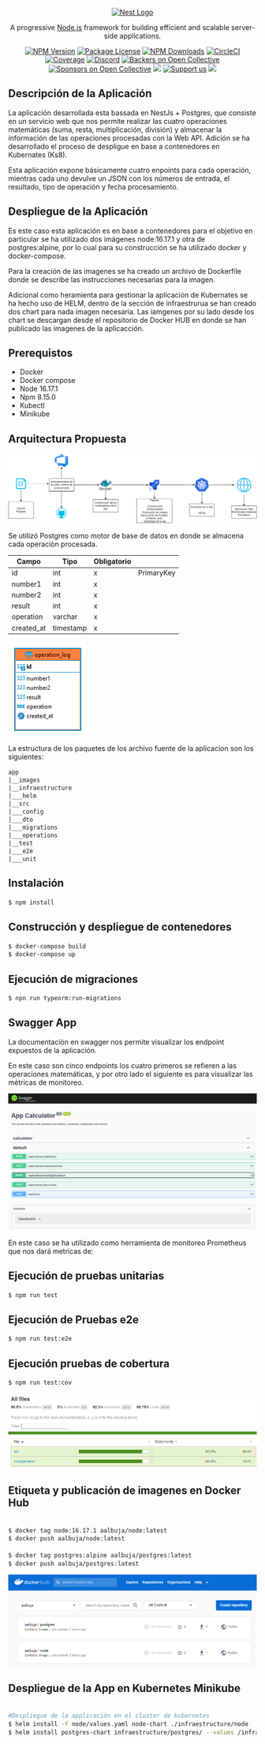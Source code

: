 <p align="center">
  <a href="http://nestjs.com/" target="blank"><img src="https://nestjs.com/img/logo-small.svg" width="200" alt="Nest Logo" /></a>
</p>

[circleci-image]: https://img.shields.io/circleci/build/github/nestjs/nest/master?token=abc123def456
[circleci-url]: https://circleci.com/gh/nestjs/nest

  <p align="center">A progressive <a href="http://nodejs.org" target="_blank">Node.js</a> framework for building efficient and scalable server-side applications.</p>
    <p align="center">
<a href="https://www.npmjs.com/~nestjscore" target="_blank"><img src="https://img.shields.io/npm/v/@nestjs/core.svg" alt="NPM Version" /></a>
<a href="https://www.npmjs.com/~nestjscore" target="_blank"><img src="https://img.shields.io/npm/l/@nestjs/core.svg" alt="Package License" /></a>
<a href="https://www.npmjs.com/~nestjscore" target="_blank"><img src="https://img.shields.io/npm/dm/@nestjs/common.svg" alt="NPM Downloads" /></a>
<a href="https://circleci.com/gh/nestjs/nest" target="_blank"><img src="https://img.shields.io/circleci/build/github/nestjs/nest/master" alt="CircleCI" /></a>
<a href="https://coveralls.io/github/nestjs/nest?branch=master" target="_blank"><img src="https://coveralls.io/repos/github/nestjs/nest/badge.svg?branch=master#9" alt="Coverage" /></a>
<a href="https://discord.gg/G7Qnnhy" target="_blank"><img src="https://img.shields.io/badge/discord-online-brightgreen.svg" alt="Discord"/></a>
<a href="https://opencollective.com/nest#backer" target="_blank"><img src="https://opencollective.com/nest/backers/badge.svg" alt="Backers on Open Collective" /></a>
<a href="https://opencollective.com/nest#sponsor" target="_blank"><img src="https://opencollective.com/nest/sponsors/badge.svg" alt="Sponsors on Open Collective" /></a>
  <a href="https://paypal.me/kamilmysliwiec" target="_blank"><img src="https://img.shields.io/badge/Donate-PayPal-ff3f59.svg"/></a>
    <a href="https://opencollective.com/nest#sponsor"  target="_blank"><img src="https://img.shields.io/badge/Support%20us-Open%20Collective-41B883.svg" alt="Support us"></a>
  <a href="https://twitter.com/nestframework" target="_blank"><img src="https://img.shields.io/twitter/follow/nestframework.svg?style=social&label=Follow"></a>
</p>
  <!--[![Backers on Open Collective](https://opencollective.com/nest/backers/badge.svg)](https://opencollective.com/nest#backer)
  [![Sponsors on Open Collective](https://opencollective.com/nest/sponsors/badge.svg)](https://opencollective.com/nest#sponsor)-->

## Descripción de la Aplicación

La aplicación desarrollada esta bassada en NestJs + Postgres, que consiste en un servicio web que nos permite realizar las cuatro operaciones matemáticas (suma, resta, multiplicación, división) y almacenar la información de las operaciones procesadas con la Web API. Adición se ha desarrollado el proceso de despligue en base a contenedores en Kubernates (Ks8).

Esta aplicación expone básicamente cuatro enpoints para cada operación, mientras cada uno devulve un JSON con los números de entrada, el resultado, tipo de operación y fecha procesamiento.

## Despliegue de la Aplicación

Es este caso esta aplicación es en base a contenedores para el objetivo en particular se ha utilizado dos imágenes node:16.17.1 y otra de postgres:alpine, por lo cual para su construcción se ha utilizado docker y docker-compose. 

Para la creación de las imagenes se ha creado un archivo de Dockerfile donde se describe las instrucciones necesarias para la imagen.

Adicional como heramienta para gestionar la aplicación  de Kubernates se ha hecho uso de HELM, dentro de la sección de infraestrurua se han creado dos chart para nada imagen necesaria. Las iamgenes por su lado desde los chart se descargan desde el repositorio de Docker HUB en donde se han publicado las imagenes de la aplicacción.

## Prerequistos

- Docker
- Docker compose
- Node 16.17.1
- Npm 8.15.0
- Kubectl
- Minikube

## Arquitectura Propuesta

![Arquitectura](/images/Arquitectura.png)

Se utilizó Postgres como motor de base de datos en donde se almacena cada operaciòn procesada.

| Campo      | Tipo      | Obligatorio |            |
|------------|-----------|-------------|------------|
| id         | int       | x           | PrimaryKey |
| number1    | int       | x           |            |
| number2    | int       | x           |            |
| result     | int       | x           |            |
| operation  | varchar   | x           |            |
| created_at | timestamp | x           |            |

![Tabla](/images/Table.png)

La estructura de los paquetes de los archivo fuente de la aplicacion son los siguientes:

```
app
|__images
|__infraestructure
|___helm 
|__src
|___config
|___dto
|___migrations
|___operations
|__test
|___e2e
|___unit
```

## Instalación

```bash
$ npm install
```

## Construcción y despliegue de contenedores

```bash
$ docker-compose build
$ docker-compose up
```

## Ejecución de migraciones

```bash
$ npn run typeorm:run-migrations
```

## Swagger App

La documentaciòn en swagger nos permite visualizar los endpoint expuestos de la aplicación.

En este caso son cinco endpoints los cuatro primeros se refieren a las operaciones matemáticas, y por otro lado el siguiente es para visualizar las métricas de monitoreo.

![Documentacion](/images/swagger.png)

En este caso se ha utilizado como herramienta de monitoreo Prometheus que nos dará metricas de:


## Ejecución de pruebas unitarias

```bash
$ npm run test

```

## Ejecución de Pruebas e2e

```bash
$ npm run test:e2e

```

## Ejecución pruebas de cobertura

```bash
$ npm run test:cov

```
![Coberuta Test](/images/Cobertura.png)


## Etiqueta y publicación de imagenes en Docker Hub 

```bash

$ docker tag node:16.17.1 aalbuja/node:latest
$ docker push aalbuja/node:latest

$ docker tag postgres:alpine aalbuja/postgres:latest
$ docker push aalbuja/postgres:latest

```
![Docker](/images/imagenes_docker.png)

## Despliegue de la App en Kubernetes Minikube

```bash

#Despliegue de la applicación en el cluster de kubernetes
$ helm install -f node/values.yaml node-chart ./infraestructure/node
$ helm install postgres-chart infraestructure/postgres/ --values /infraestructure/postgres/values.yaml

```

